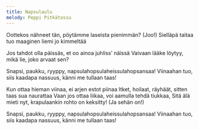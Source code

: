 ```yaml
---
title: Napsulaulu
melody: Peppi Pitkätossu
---
```


Oottekos nähneet tän,
pöytämme laseista pienimmän? (Joo!)
Sielläpä taitaa tuo
maaginen liemi jo kimmeltää

Jos tahdot olla päissäs,
et oo ainoa juhliss’ näissä
Vaivaan lääke löytyy,
mikä lie, joko arvaat sen?

Snapsi, paukku, ryyppy, napsulahopsulaheissulahopsansaa!
Viinaahan tuo, siis kaadapa nassuus, känni me tullaan taas!

Kun ottaa hieman viinaa, ei arjen estot piinaa
Itket, hoilaat, räyhäät, sitten taas sua naurattaa
Vaan jos ottaa liikaa, voi aamulla tehdä tiukkaa,
Sitä älä mieti nyt, krapulaankin rohto on keksitty!
(Ja sehän on!)

Snapsi, paukku, ryyppy, napsulahopsulaheissulahopsansaa!
Viinaahan tuo, siis kaadapa nassuus, känni me tullaan taas!
